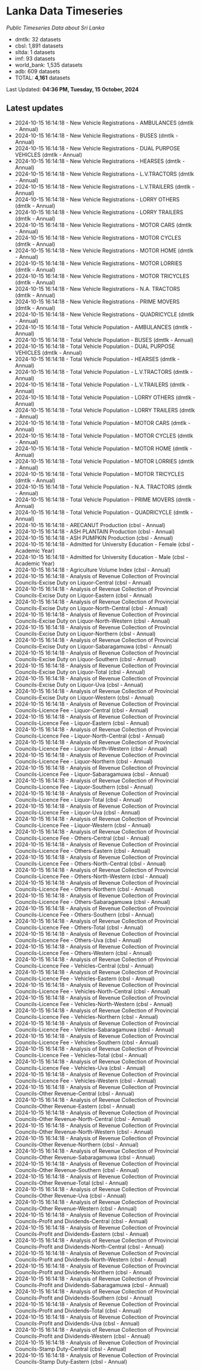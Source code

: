 # Lanka Data Timeseries
*Public Timeseries Data about Sri Lanka*

* dmtlk: 32 datasets
* cbsl: 1,891 datasets
* sltda: 1 datasets
* imf: 93 datasets
* world_bank: 1,535 datasets
* adb: 609 datasets
* TOTAL: **4,161** datasets

Last Updated: **04:36 PM, Tuesday, 15 October, 2024**

## Latest updates

* 2024-10-15 16:14:18 - New Vehicle Registrations - AMBULANCES (dmtlk - Annual)
* 2024-10-15 16:14:18 - New Vehicle Registrations - BUSES (dmtlk - Annual)
* 2024-10-15 16:14:18 - New Vehicle Registrations - DUAL PURPOSE VEHICLES (dmtlk - Annual)
* 2024-10-15 16:14:18 - New Vehicle Registrations - HEARSES (dmtlk - Annual)
* 2024-10-15 16:14:18 - New Vehicle Registrations - L.V.TRACTORS (dmtlk - Annual)
* 2024-10-15 16:14:18 - New Vehicle Registrations - L.V.TRAILERS (dmtlk - Annual)
* 2024-10-15 16:14:18 - New Vehicle Registrations - LORRY OTHERS (dmtlk - Annual)
* 2024-10-15 16:14:18 - New Vehicle Registrations - LORRY TRAILERS (dmtlk - Annual)
* 2024-10-15 16:14:18 - New Vehicle Registrations - MOTOR CARS (dmtlk - Annual)
* 2024-10-15 16:14:18 - New Vehicle Registrations - MOTOR CYCLES (dmtlk - Annual)
* 2024-10-15 16:14:18 - New Vehicle Registrations - MOTOR HOME (dmtlk - Annual)
* 2024-10-15 16:14:18 - New Vehicle Registrations - MOTOR LORRIES (dmtlk - Annual)
* 2024-10-15 16:14:18 - New Vehicle Registrations - MOTOR TRICYCLES (dmtlk - Annual)
* 2024-10-15 16:14:18 - New Vehicle Registrations - N.A. TRACTORS (dmtlk - Annual)
* 2024-10-15 16:14:18 - New Vehicle Registrations - PRIME MOVERS (dmtlk - Annual)
* 2024-10-15 16:14:18 - New Vehicle Registrations - QUADRICYCLE (dmtlk - Annual)
* 2024-10-15 16:14:18 - Total Vehicle Population - AMBULANCES (dmtlk - Annual)
* 2024-10-15 16:14:18 - Total Vehicle Population - BUSES (dmtlk - Annual)
* 2024-10-15 16:14:18 - Total Vehicle Population - DUAL PURPOSE VEHICLES (dmtlk - Annual)
* 2024-10-15 16:14:18 - Total Vehicle Population - HEARSES (dmtlk - Annual)
* 2024-10-15 16:14:18 - Total Vehicle Population - L.V.TRACTORS (dmtlk - Annual)
* 2024-10-15 16:14:18 - Total Vehicle Population - L.V.TRAILERS (dmtlk - Annual)
* 2024-10-15 16:14:18 - Total Vehicle Population - LORRY OTHERS (dmtlk - Annual)
* 2024-10-15 16:14:18 - Total Vehicle Population - LORRY TRAILERS (dmtlk - Annual)
* 2024-10-15 16:14:18 - Total Vehicle Population - MOTOR CARS (dmtlk - Annual)
* 2024-10-15 16:14:18 - Total Vehicle Population - MOTOR CYCLES (dmtlk - Annual)
* 2024-10-15 16:14:18 - Total Vehicle Population - MOTOR HOME (dmtlk - Annual)
* 2024-10-15 16:14:18 - Total Vehicle Population - MOTOR LORRIES (dmtlk - Annual)
* 2024-10-15 16:14:18 - Total Vehicle Population - MOTOR TRICYCLES (dmtlk - Annual)
* 2024-10-15 16:14:18 - Total Vehicle Population - N.A. TRACTORS (dmtlk - Annual)
* 2024-10-15 16:14:18 - Total Vehicle Population - PRIME MOVERS (dmtlk - Annual)
* 2024-10-15 16:14:18 - Total Vehicle Population - QUADRICYCLE (dmtlk - Annual)
* 2024-10-15 16:14:18 - ARECANUT Production (cbsl - Annual)
* 2024-10-15 16:14:18 - ASH PLANTAIN Production (cbsl - Annual)
* 2024-10-15 16:14:18 - ASH PUMPKIN Production (cbsl - Annual)
* 2024-10-15 16:14:18 - Admitted for University Education - Female (cbsl - Academic Year)
* 2024-10-15 16:14:18 - Admitted for University Education - Male (cbsl - Academic Year)
* 2024-10-15 16:14:18 - Agriculture Volume Index (cbsl - Annual)
* 2024-10-15 16:14:18 - Analysis of Revenue Collection of Provincial Councils-Excise Duty on Liquor-Central (cbsl - Annual)
* 2024-10-15 16:14:18 - Analysis of Revenue Collection of Provincial Councils-Excise Duty on Liquor-Eastern (cbsl - Annual)
* 2024-10-15 16:14:18 - Analysis of Revenue Collection of Provincial Councils-Excise Duty on Liquor-North-Central (cbsl - Annual)
* 2024-10-15 16:14:18 - Analysis of Revenue Collection of Provincial Councils-Excise Duty on Liquor-North-Western (cbsl - Annual)
* 2024-10-15 16:14:18 - Analysis of Revenue Collection of Provincial Councils-Excise Duty on Liquor-Northern (cbsl - Annual)
* 2024-10-15 16:14:18 - Analysis of Revenue Collection of Provincial Councils-Excise Duty on Liquor-Sabaragamuwa (cbsl - Annual)
* 2024-10-15 16:14:18 - Analysis of Revenue Collection of Provincial Councils-Excise Duty on Liquor-Southern (cbsl - Annual)
* 2024-10-15 16:14:18 - Analysis of Revenue Collection of Provincial Councils-Excise Duty on Liquor-Total (cbsl - Annual)
* 2024-10-15 16:14:18 - Analysis of Revenue Collection of Provincial Councils-Excise Duty on Liquor-Uva (cbsl - Annual)
* 2024-10-15 16:14:18 - Analysis of Revenue Collection of Provincial Councils-Excise Duty on Liquor-Western (cbsl - Annual)
* 2024-10-15 16:14:18 - Analysis of Revenue Collection of Provincial Councils-Licence Fee - Liquor-Central (cbsl - Annual)
* 2024-10-15 16:14:18 - Analysis of Revenue Collection of Provincial Councils-Licence Fee - Liquor-Eastern (cbsl - Annual)
* 2024-10-15 16:14:18 - Analysis of Revenue Collection of Provincial Councils-Licence Fee - Liquor-North-Central (cbsl - Annual)
* 2024-10-15 16:14:18 - Analysis of Revenue Collection of Provincial Councils-Licence Fee - Liquor-North-Western (cbsl - Annual)
* 2024-10-15 16:14:18 - Analysis of Revenue Collection of Provincial Councils-Licence Fee - Liquor-Northern (cbsl - Annual)
* 2024-10-15 16:14:18 - Analysis of Revenue Collection of Provincial Councils-Licence Fee - Liquor-Sabaragamuwa (cbsl - Annual)
* 2024-10-15 16:14:18 - Analysis of Revenue Collection of Provincial Councils-Licence Fee - Liquor-Southern (cbsl - Annual)
* 2024-10-15 16:14:18 - Analysis of Revenue Collection of Provincial Councils-Licence Fee - Liquor-Total (cbsl - Annual)
* 2024-10-15 16:14:18 - Analysis of Revenue Collection of Provincial Councils-Licence Fee - Liquor-Uva (cbsl - Annual)
* 2024-10-15 16:14:18 - Analysis of Revenue Collection of Provincial Councils-Licence Fee - Liquor-Western (cbsl - Annual)
* 2024-10-15 16:14:18 - Analysis of Revenue Collection of Provincial Councils-Licence Fee - Others-Central (cbsl - Annual)
* 2024-10-15 16:14:18 - Analysis of Revenue Collection of Provincial Councils-Licence Fee - Others-Eastern (cbsl - Annual)
* 2024-10-15 16:14:18 - Analysis of Revenue Collection of Provincial Councils-Licence Fee - Others-North-Central (cbsl - Annual)
* 2024-10-15 16:14:18 - Analysis of Revenue Collection of Provincial Councils-Licence Fee - Others-North-Western (cbsl - Annual)
* 2024-10-15 16:14:18 - Analysis of Revenue Collection of Provincial Councils-Licence Fee - Others-Northern (cbsl - Annual)
* 2024-10-15 16:14:18 - Analysis of Revenue Collection of Provincial Councils-Licence Fee - Others-Sabaragamuwa (cbsl - Annual)
* 2024-10-15 16:14:18 - Analysis of Revenue Collection of Provincial Councils-Licence Fee - Others-Southern (cbsl - Annual)
* 2024-10-15 16:14:18 - Analysis of Revenue Collection of Provincial Councils-Licence Fee - Others-Total (cbsl - Annual)
* 2024-10-15 16:14:18 - Analysis of Revenue Collection of Provincial Councils-Licence Fee - Others-Uva (cbsl - Annual)
* 2024-10-15 16:14:18 - Analysis of Revenue Collection of Provincial Councils-Licence Fee - Others-Western (cbsl - Annual)
* 2024-10-15 16:14:18 - Analysis of Revenue Collection of Provincial Councils-Licence Fee - Vehicles-Central (cbsl - Annual)
* 2024-10-15 16:14:18 - Analysis of Revenue Collection of Provincial Councils-Licence Fee - Vehicles-Eastern (cbsl - Annual)
* 2024-10-15 16:14:18 - Analysis of Revenue Collection of Provincial Councils-Licence Fee - Vehicles-North-Central (cbsl - Annual)
* 2024-10-15 16:14:18 - Analysis of Revenue Collection of Provincial Councils-Licence Fee - Vehicles-North-Western (cbsl - Annual)
* 2024-10-15 16:14:18 - Analysis of Revenue Collection of Provincial Councils-Licence Fee - Vehicles-Northern (cbsl - Annual)
* 2024-10-15 16:14:18 - Analysis of Revenue Collection of Provincial Councils-Licence Fee - Vehicles-Sabaragamuwa (cbsl - Annual)
* 2024-10-15 16:14:18 - Analysis of Revenue Collection of Provincial Councils-Licence Fee - Vehicles-Southern (cbsl - Annual)
* 2024-10-15 16:14:18 - Analysis of Revenue Collection of Provincial Councils-Licence Fee - Vehicles-Total (cbsl - Annual)
* 2024-10-15 16:14:18 - Analysis of Revenue Collection of Provincial Councils-Licence Fee - Vehicles-Uva (cbsl - Annual)
* 2024-10-15 16:14:18 - Analysis of Revenue Collection of Provincial Councils-Licence Fee - Vehicles-Western (cbsl - Annual)
* 2024-10-15 16:14:18 - Analysis of Revenue Collection of Provincial Councils-Other Revenue-Central (cbsl - Annual)
* 2024-10-15 16:14:18 - Analysis of Revenue Collection of Provincial Councils-Other Revenue-Eastern (cbsl - Annual)
* 2024-10-15 16:14:18 - Analysis of Revenue Collection of Provincial Councils-Other Revenue-North-Central (cbsl - Annual)
* 2024-10-15 16:14:18 - Analysis of Revenue Collection of Provincial Councils-Other Revenue-North-Western (cbsl - Annual)
* 2024-10-15 16:14:18 - Analysis of Revenue Collection of Provincial Councils-Other Revenue-Northern (cbsl - Annual)
* 2024-10-15 16:14:18 - Analysis of Revenue Collection of Provincial Councils-Other Revenue-Sabaragamuwa (cbsl - Annual)
* 2024-10-15 16:14:18 - Analysis of Revenue Collection of Provincial Councils-Other Revenue-Southern (cbsl - Annual)
* 2024-10-15 16:14:18 - Analysis of Revenue Collection of Provincial Councils-Other Revenue-Total (cbsl - Annual)
* 2024-10-15 16:14:18 - Analysis of Revenue Collection of Provincial Councils-Other Revenue-Uva (cbsl - Annual)
* 2024-10-15 16:14:18 - Analysis of Revenue Collection of Provincial Councils-Other Revenue-Western (cbsl - Annual)
* 2024-10-15 16:14:18 - Analysis of Revenue Collection of Provincial Councils-Profit and Dividends-Central (cbsl - Annual)
* 2024-10-15 16:14:18 - Analysis of Revenue Collection of Provincial Councils-Profit and Dividends-Eastern (cbsl - Annual)
* 2024-10-15 16:14:18 - Analysis of Revenue Collection of Provincial Councils-Profit and Dividends-North-Central (cbsl - Annual)
* 2024-10-15 16:14:18 - Analysis of Revenue Collection of Provincial Councils-Profit and Dividends-North-Western (cbsl - Annual)
* 2024-10-15 16:14:18 - Analysis of Revenue Collection of Provincial Councils-Profit and Dividends-Northern (cbsl - Annual)
* 2024-10-15 16:14:18 - Analysis of Revenue Collection of Provincial Councils-Profit and Dividends-Sabaragamuwa (cbsl - Annual)
* 2024-10-15 16:14:18 - Analysis of Revenue Collection of Provincial Councils-Profit and Dividends-Southern (cbsl - Annual)
* 2024-10-15 16:14:18 - Analysis of Revenue Collection of Provincial Councils-Profit and Dividends-Total (cbsl - Annual)
* 2024-10-15 16:14:18 - Analysis of Revenue Collection of Provincial Councils-Profit and Dividends-Uva (cbsl - Annual)
* 2024-10-15 16:14:18 - Analysis of Revenue Collection of Provincial Councils-Profit and Dividends-Western (cbsl - Annual)
* 2024-10-15 16:14:18 - Analysis of Revenue Collection of Provincial Councils-Stamp Duty-Central (cbsl - Annual)
* 2024-10-15 16:14:18 - Analysis of Revenue Collection of Provincial Councils-Stamp Duty-Eastern (cbsl - Annual)